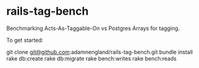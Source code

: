 rails-tag-bench
===============

Benchmarking Acts-As-Taggable-On vs Postgres Arrays for tagging.

To get started:

git clone git@github.com:adamnengland/rails-tag-bench.git
bundle install
rake db:create
rake db:migrate
rake bench:writes
rake bench:reads
